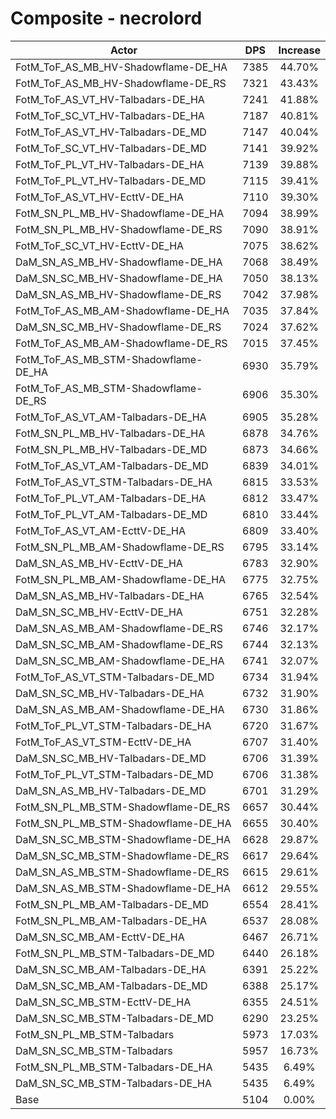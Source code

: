 # Composite - necrolord
| Actor | DPS | Increase |
|---|:---:|:---:|
|FotM_ToF_AS_MB_HV-Shadowflame-DE_HA|7385|44.70%|
|FotM_ToF_AS_MB_HV-Shadowflame-DE_RS|7321|43.43%|
|FotM_ToF_AS_VT_HV-Talbadars-DE_HA|7241|41.88%|
|FotM_ToF_SC_VT_HV-Talbadars-DE_HA|7187|40.81%|
|FotM_ToF_AS_VT_HV-Talbadars-DE_MD|7147|40.04%|
|FotM_ToF_SC_VT_HV-Talbadars-DE_MD|7141|39.92%|
|FotM_ToF_PL_VT_HV-Talbadars-DE_HA|7139|39.88%|
|FotM_ToF_PL_VT_HV-Talbadars-DE_MD|7115|39.41%|
|FotM_ToF_AS_VT_HV-EcttV-DE_HA|7110|39.30%|
|FotM_SN_PL_MB_HV-Shadowflame-DE_HA|7094|38.99%|
|FotM_SN_PL_MB_HV-Shadowflame-DE_RS|7090|38.91%|
|FotM_ToF_SC_VT_HV-EcttV-DE_HA|7075|38.62%|
|DaM_SN_AS_MB_HV-Shadowflame-DE_HA|7068|38.49%|
|DaM_SN_SC_MB_HV-Shadowflame-DE_HA|7050|38.13%|
|DaM_SN_AS_MB_HV-Shadowflame-DE_RS|7042|37.98%|
|FotM_ToF_AS_MB_AM-Shadowflame-DE_HA|7035|37.84%|
|DaM_SN_SC_MB_HV-Shadowflame-DE_RS|7024|37.62%|
|FotM_ToF_AS_MB_AM-Shadowflame-DE_RS|7015|37.45%|
|FotM_ToF_AS_MB_STM-Shadowflame-DE_HA|6930|35.79%|
|FotM_ToF_AS_MB_STM-Shadowflame-DE_RS|6906|35.30%|
|FotM_ToF_AS_VT_AM-Talbadars-DE_HA|6905|35.28%|
|FotM_SN_PL_MB_HV-Talbadars-DE_HA|6878|34.76%|
|FotM_SN_PL_MB_HV-Talbadars-DE_MD|6873|34.66%|
|FotM_ToF_AS_VT_AM-Talbadars-DE_MD|6839|34.01%|
|FotM_ToF_AS_VT_STM-Talbadars-DE_HA|6815|33.53%|
|FotM_ToF_PL_VT_AM-Talbadars-DE_HA|6812|33.47%|
|FotM_ToF_PL_VT_AM-Talbadars-DE_MD|6810|33.44%|
|FotM_ToF_AS_VT_AM-EcttV-DE_HA|6809|33.40%|
|FotM_SN_PL_MB_AM-Shadowflame-DE_RS|6795|33.14%|
|DaM_SN_AS_MB_HV-EcttV-DE_HA|6783|32.90%|
|FotM_SN_PL_MB_AM-Shadowflame-DE_HA|6775|32.75%|
|DaM_SN_AS_MB_HV-Talbadars-DE_HA|6765|32.54%|
|DaM_SN_SC_MB_HV-EcttV-DE_HA|6751|32.28%|
|DaM_SN_AS_MB_AM-Shadowflame-DE_RS|6746|32.17%|
|DaM_SN_SC_MB_AM-Shadowflame-DE_RS|6744|32.13%|
|DaM_SN_SC_MB_AM-Shadowflame-DE_HA|6741|32.07%|
|FotM_ToF_AS_VT_STM-Talbadars-DE_MD|6734|31.94%|
|DaM_SN_SC_MB_HV-Talbadars-DE_HA|6732|31.90%|
|DaM_SN_AS_MB_AM-Shadowflame-DE_HA|6730|31.86%|
|FotM_ToF_PL_VT_STM-Talbadars-DE_HA|6720|31.67%|
|FotM_ToF_AS_VT_STM-EcttV-DE_HA|6707|31.40%|
|DaM_SN_SC_MB_HV-Talbadars-DE_MD|6706|31.39%|
|FotM_ToF_PL_VT_STM-Talbadars-DE_MD|6706|31.38%|
|DaM_SN_AS_MB_HV-Talbadars-DE_MD|6701|31.29%|
|FotM_SN_PL_MB_STM-Shadowflame-DE_RS|6657|30.44%|
|FotM_SN_PL_MB_STM-Shadowflame-DE_HA|6655|30.40%|
|DaM_SN_SC_MB_STM-Shadowflame-DE_HA|6628|29.87%|
|DaM_SN_SC_MB_STM-Shadowflame-DE_RS|6617|29.64%|
|DaM_SN_AS_MB_STM-Shadowflame-DE_RS|6615|29.61%|
|DaM_SN_AS_MB_STM-Shadowflame-DE_HA|6612|29.55%|
|FotM_SN_PL_MB_AM-Talbadars-DE_MD|6554|28.41%|
|FotM_SN_PL_MB_AM-Talbadars-DE_HA|6537|28.08%|
|DaM_SN_SC_MB_AM-EcttV-DE_HA|6467|26.71%|
|FotM_SN_PL_MB_STM-Talbadars-DE_MD|6440|26.18%|
|DaM_SN_SC_MB_AM-Talbadars-DE_HA|6391|25.22%|
|DaM_SN_SC_MB_AM-Talbadars-DE_MD|6388|25.17%|
|DaM_SN_SC_MB_STM-EcttV-DE_HA|6355|24.51%|
|DaM_SN_SC_MB_STM-Talbadars-DE_MD|6290|23.25%|
|FotM_SN_PL_MB_STM-Talbadars|5973|17.03%|
|DaM_SN_SC_MB_STM-Talbadars|5957|16.73%|
|FotM_SN_PL_MB_STM-Talbadars-DE_HA|5435|6.49%|
|DaM_SN_SC_MB_STM-Talbadars-DE_HA|5435|6.49%|
|Base|5104|0.00%|
